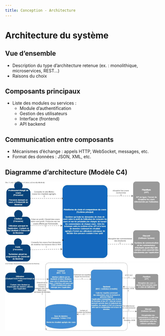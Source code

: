 ```yaml
---
title: Conception - Architecture
---
```


# Architecture du système

## Vue d’ensemble

- Description du type d’architecture retenue (ex. : monolithique, microservices, REST...)
- Raisons du choix

## Composants principaux

- Liste des modules ou services :
  - Module d’authentification
  - Gestion des utilisateurs
  - Interface (frontend)
  - API backend

## Communication entre composants

- Mécanismes d’échange : appels HTTP, WebSocket, messages, etc.
- Format des données : JSON, XML, etc.

## Diagramme d’architecture (Modèle C4)
![Alt text](../C1.jpg)
![Alt text](../C2.jpg)